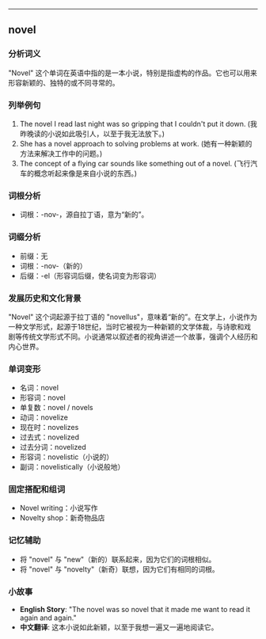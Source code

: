 
---------------
## novel
### 分析词义
"Novel" 这个单词在英语中指的是一本小说，特别是指虚构的作品。它也可以用来形容新颖的、独特的或不同寻常的。

### 列举例句
1. The novel I read last night was so gripping that I couldn't put it down. (我昨晚读的小说如此吸引人，以至于我无法放下。)
2. She has a novel approach to solving problems at work. (她有一种新颖的方法来解决工作中的问题。)
3. The concept of a flying car sounds like something out of a novel. (飞行汽车的概念听起来像是来自小说的东西。)

### 词根分析
- 词根：-nov-，源自拉丁语，意为“新的”。

### 词缀分析
- 前缀：无
- 词根：-nov-（新的）
- 后缀：-el（形容词后缀，使名词变为形容词）

### 发展历史和文化背景
"Novel" 这个词起源于拉丁语的 "novellus"，意味着“新的”。在文学上，小说作为一种文学形式，起源于18世纪，当时它被视为一种新颖的文学体裁，与诗歌和戏剧等传统文学形式不同。小说通常以叙述者的视角讲述一个故事，强调个人经历和内心世界。

### 单词变形
- 名词：novel
- 形容词：novel
- 单复数：novel / novels
- 动词：novelize
- 现在时：novelizes
- 过去式：novelized
- 过去分词：novelized
- 形容词：novelistic（小说的）
- 副词：novelistically（小说般地）

### 固定搭配和组词
- Novel writing：小说写作
- Novelty shop：新奇物品店

### 记忆辅助
- 将 "novel" 与 "new"（新的）联系起来，因为它们的词根相似。
- 将 "novel" 与 "novelty"（新奇）联想，因为它们有相同的词根。

### 小故事
- **English Story**: "The novel was so novel that it made me want to read it again and again."
- **中文翻译**: 这本小说如此新颖，以至于我想一遍又一遍地阅读它。

